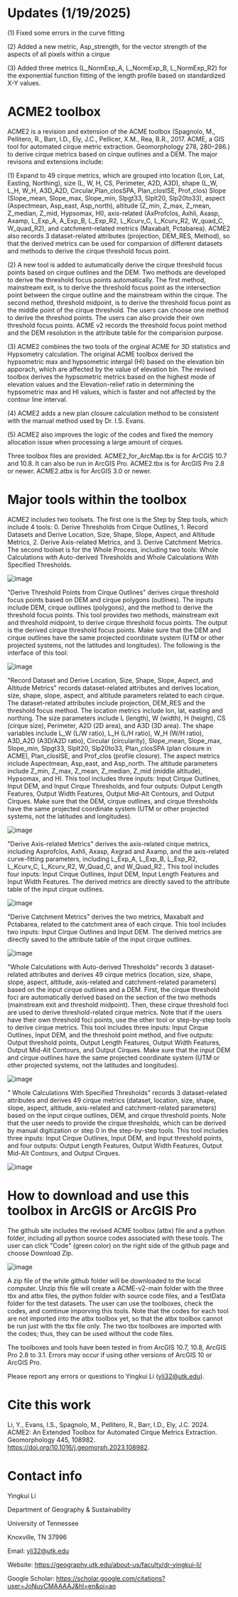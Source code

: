 # Updates (1/19/2025)
(1) Fixed some errors in the curve fitting

(2) Added a new metric, Asp_strength, for the vector strength of the aspects of all pixels within a cirque

(3) Added three metrics (L_NormExp_A, L_NormExp_B, L_NormExp_R2) for the exponential function fitting of the length profile based on standardized X-Y values. 

# ACME2 toolbox
ACME2 is a revision and extension of the ACME toolbox (Spagnolo, M., Pellitero, R., Barr, I.D., Ely, J.C., Pellicer, X.M., Rea, B.R., 2017. ACME, a GIS tool for automated cirque metric extraction. Geomorphology 278, 280–286.) to derive cirque metrics based on cirque outlines and a DEM. The major revisons and extensions include:

(1) Expand to 49 cirque metrics, which are grouped into location (Lon, Lat, Easting, Northing), size (L, W, H, CS, Perimeter, A2D, A3D), shape (L_W, L_H, W_H, A3D_A2D, Circular,Plan_closSPA, Plan_closISE, Prof_clos) Slope (Slope_mean, Slope_max, Slope_min, Slpgt33, Slplt20, Slp20to33), aspect (Aspectmean, Asp_east, Asp_north), altitude (Z_min, Z_max, Z_mean, Z_median, Z_mid, Hypsomax, HI), axis-related (AxProfclos, Axhli, Axasp, Axamp, L_Exp_A, A_Exp_B, L_Exp_R2, L_Kcurv_C, L_Kcurv_R2, W_quad_C, W_quad_R2), and catchment-related metrics (Maxabalt, Pctabarea). ACME2 also records 3 dataset-related attributes (projection, DEM_RES, Method), so that the derived metrics can be used for comparsion of different datasets and methods to derive the cirque threshold focus point.  

(2) A new tool is added to autumatically derive the cirque threshold focus points based on cirque outlines and the DEM. Two methods are developed to derive the threshold focus points automatically. The first method, mainstream exit, is to derive the threshold focus point as the intersection point between the cirque outline and the mainstream within the cirque. The second method, threshold midpoint, is to derive the threshold focus point as the middle point of the cirque threshold. The users can choose one method to derive the threshod points. The users can also provide their own threshold focus points. ACME v2 records the threshold focus point method and the DEM resolution in the attribute table for the comparision purpose.
  
(3) ACME2 combines the two tools of the orginal ACME for 3D statistics and Hypsometry calculation. The original ACME toolbox derived the hypsometric max and hypsometric intergal (HI) based on the elevation bin
apporach, which are affected by the value of elevation bin. The revised toolbox derives the hypsometric metrics based on the highest mode of elevation values and the Elevation-relief ratio 
in determining the hypsometric max and HI values, which is faster and not affected by the contour line interval.

(4) ACME2 adds a new plan closure calculation method to be consistent with the manual method used by Dr. I.S. Evans.

(5) ACME2 also improves the logic of the codes and fixed the memory allocation issue when processing a large amount of cirques.

Three toolbox files are provided. ACME2_for_ArcMap.tbx is for ArCGIS 10.7 and 10.8. It can also be run in ArcGIS Pro. ACME2.tbx is for ArcGIS Pro 2.8 or newer. ACME2.atbx is for ArcGIS 3.0 or newer. 

# Major tools within the toolbox
ACME2 includes two toolsets. The first one is the Step by Step tools, which include 4 tools: 0. Derive Thresholds from Cirque Outlines, 1. Record Datasets and Derive Location, Size, Shape, Slope, Aspect, and Altitude Metrics, 2. Derive Axis-related Metrics, and 3. Derive Catchment Metrics. The second toolset is for the Whole Process, including two tools: Whole Calculations with Auto-derived Thresholds and Whole Calculations With Specified Thresholds.

![image](https://github.com/yingkui2003/ACME2/assets/24683137/759f1928-61d3-4358-beed-775ab978cc95)


"Derive Threshold Points from Cirque Outlines" derives cirque threshold focus points based on DEM and cirque polygons (outlines). The inputs include DEM, cirque outlines (polygons), and the method to derive the threshold focus points. This tool provides two methods, mainstream exit and threshold midpoint, to derive cirque threshold focus points. The output is the derived cirque threshold focus points. Make sure that the DEM and cirque outlines have the same projected coordinate system (UTM or other projected systems, not the latitudes and longitudes). The following is the interface of this tool:

![image](https://github.com/yingkui2003/ACME-v2/assets/24683137/1dd0d969-6210-4e62-8772-2251ae76faaa)




"Record Dataset and Derive Location, Size, Shape, Slope, Aspect, and Altitude Metrics" records dataset-related attributes and derives location, size, shape, slope, aspect, and altitude parameters related to each cirque. The dataset-related attributes include projection, DEM_RES and the threshold focus method. The location metrics include lon, lat, easting and northing. The size parameters include L (length), W (width), H (height), CS (cirque size), Perimeter, A2D (2D area), and A3D (3D area). The shape variables include L_W (L/W ratio), L_H (L/H ratio), W_H (W/H ratio), A3D_A2D (A3D/A2D ratio), Circular (circularity), Slope_mean, Slope_max, Slope_min, Slpgt33, Slplt20, Slp20to33, Plan_closSPA (plan closure in ACME), Plan_closISE, and Prof_clos (profile closure). The aspect metrics include Aspectmean, Asp_east, and Asp_north. The altitude parameters include Z_min, Z_max, Z_mean, Z_median, Z_mid (middle altitude), Hypsomax, and HI. This tool includes three inputs: Input Cirque Outlines, Input DEM, and Input Cirque Thresholds, and four outputs: Output Length Features, Output Width Features, Output Mid-Alt Contours, and Output Cirques. Make sure that the DEM, cirque outlines, and cirque thresholds have the same projected coordinate system (UTM or other projected systems, not the latitudes and longitudes).

![image](https://github.com/yingkui2003/ACME2/assets/24683137/f6428849-7b8b-4789-831c-9a4eee636480)


"Derive Axis-related Metrics" derives the axis-related cirque metrics, including Axprofclos, Axhli, Axasp, Axgrad and Axamp, and the axis-related curve-fitting parameters, including L_Exp_A, L_Exp_B, L_Exp_R2, L_Kcurv_C, L_Kcurv_R2, W_Quad_C, and W_Quad_R2., This tool includes four inputs: Input Cirque Outlines, Input DEM, Input Length Features and Input Width Features. The derived metrics are directly saved to the attribute table of the input cirque outlines. 

![image](https://github.com/yingkui2003/ACME-v2/assets/24683137/f50b9b87-7b81-4400-b4d7-4a05fe20d53f)

"Derive Catchment Metrics" derives the two metrics, Maxabalt and Pctabarea, related to the catchment area of each cirque. This tool includes two inputs: Input Cirque Outlines and Input DEM. The derived metrics are directly saved to the attribute table of the input cirque outlines.

![image](https://github.com/yingkui2003/ACME-v2/assets/24683137/12d7e4ae-e2b8-4c19-ab05-856621128621)



"Whole Calculations with Auto-derived Thresholds" records 3 dataset-related attributes and derives 49 cirque metrics (location, size, shape, slope, aspect, altitude, axis-related and catchment-related parameters) based on the input cirque outlines and a DEM. First, the cirque threshold foci are automatically derived based on the section of the two methods (mainstream exit and threshold midpoint). Then, these cirque threshold foci are used to derive threshold-related cirque metrics. Note that if the users have their own threshold foci points, use the other tool or step-by-step tools to derive cirque metrics. This tool includes three inputs: Input Cirque Outlines, Input DEM, and the threshold point method, and five outputs: Output threshold points, Output Length Features, Output Width Features, Output Mid-Alt Contours, and Output Cirques. Make sure that the input DEM and cirque outlines have the same projected coordinate system (UTM or other projected systems, not the latitudes and longitudes).

![image](https://github.com/yingkui2003/ACME-v2/assets/24683137/6a8209f9-55e2-425c-95ac-7fa354b5bc25)


" Whole Calculations With Specified Thresholds" records 3 dataset-related attributes and derives 49 cirque metrics (dataset, location, size, shape, slope, aspect, altitude, axis-related and catchment-related parameters) based on the input cirque outlines, DEM, and cirque threshold points. Note that the user needs to provide the cirque thresholds, which can be derived by manual digitization or step 0 in the step-by-step tools. This tool includes three inputs: Input Cirque Outlines, Input DEM, and Input threshold points, and four outputs: Output Length Features, Output Width Features, Output Mid-Alt Contours, and Output Cirques.

![image](https://github.com/yingkui2003/ACME-v2/assets/24683137/c5da7c61-2787-4918-be65-e2c6aa9b1ecd)



# How to download and use this toolbox in ArcGIS or ArcGIS Pro
The github site includes the revised ACME toolbox (atbx) file and a python folder, including all python source codes associated with these tools. The user can click "Code" (green color) on the right side of the github page and choose Download Zip.

![image](https://github.com/yingkui2003/ACME2/assets/24683137/9447d858-e4ca-4460-b00b-53a173717eff)



A zip file of the while github folder will be downloaded to the local computer. Unzip this file will create a ACME-v2-main folder with the three tbx and atbx files, the python folder with source code files, and a TestData folder for the test datasets. The user can use the toolboxes, check the codes, and comtinue imporving this tools. Note that the codes for each tool are not imported into the atbx toolbox yet, so that the atbx toolbox cannot be run just with the tbx file only. The two tbx toolboxes are imported with the codes; thus, they can be used without the code files.  

The toolboxes and tools have been tested in from ArcGIS 10.7, 10.8, ArcGIS Pro 2.8 to 3.1. Errors may occur if using other versions of ArcGIS 10 or ArcGIS Pro.  

Please report any errors or questions to Yingkui Li (yli32@utk.edu).

# Cite this work
Li, Y., Evans, I.S., Spagnolo, M., Pellitero, R., Barr, I.D., Ely, J.C. 2024. ACME2: An Extended Toolbox for Automated Cirque Metrics Extraction. Geomorphology 445, 108982. https://doi.org/10.1016/j.geomorph.2023.108982.   

# Contact info
Yingkui Li

Department of Geography & Sustainability

University of Tennessee

Knoxville, TN 37996

Email: yli32@utk.edu

Website: https://geography.utk.edu/about-us/faculty/dr-yingkui-li/

Google Scholar: https://scholar.google.com/citations?user=JoNuyCMAAAAJ&hl=en&oi=ao
